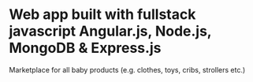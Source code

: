 # Web app built with fullstack javascript Angular.js,  Node.js, MongoDB & Express.js

Marketplace for all baby products (e.g. clothes, toys, cribs, strollers etc.)
